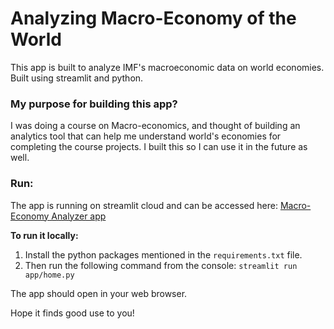 # Analyzing Macro-Economy of the World
 
This app is built to analyze IMF's macroeconomic data on world economies. Built using streamlit and python.

### My purpose for building this app? 
I was doing a course on Macro-economics, and thought of building an analytics tool that can help me understand world's economies for completing the course projects. I built this so I can use it in the future as well.


### Run:
The app is running on streamlit cloud and can be accessed here: [Macro-Economy Analyzer app](https://macroeconomy-analyzer.streamlit.app/)

**To run it locally:**
1. Install the python packages mentioned in the `requirements.txt` file. 
2. Then run the following command from the console: `streamlit run app/home.py`

The app should open in your web browser.


Hope it finds good use to you!